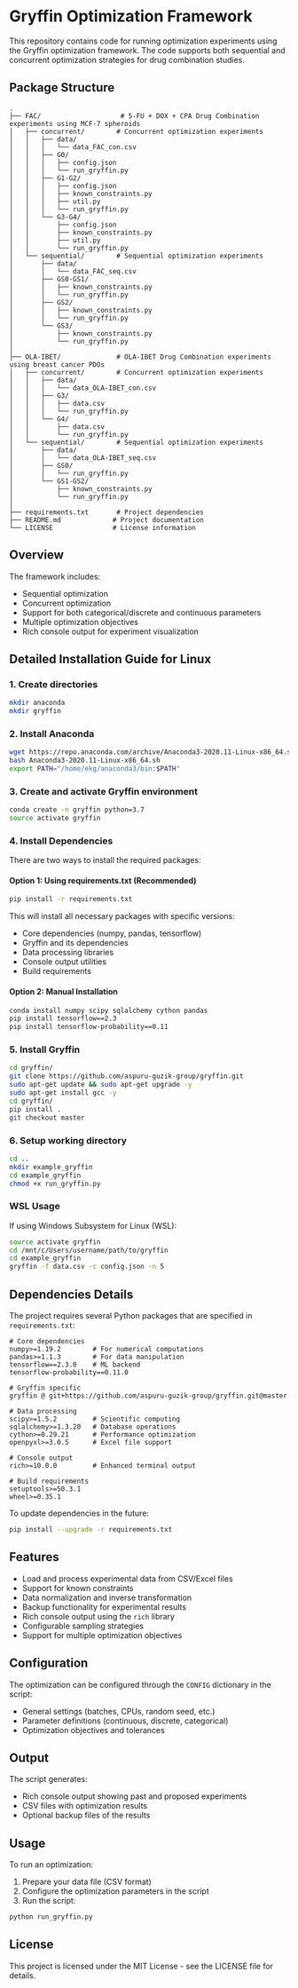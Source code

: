 # Gryffin Optimization Framework

This repository contains code for running optimization experiments using the Gryffin optimization framework. The code supports both sequential and concurrent optimization strategies for drug combination studies.

## Package Structure

```
.
├── FAC/                    # 5-FU + DOX + CPA Drug Combination experiments using MCF-7 spheroids
│   ├── concurrent/        # Concurrent optimization experiments
│   │   ├── data/
│   │   │   └── data_FAC_con.csv
│   │   ├── G0/
│   │   │   ├── config.json
│   │   │   └── run_gryffin.py
│   │   ├── G1-G2/
│   │   │   ├── config.json
│   │   │   ├── known_constraints.py
│   │   │   ├── util.py
│   │   │   └── run_gryffin.py
│   │   └── G3-G4/
│   │       ├── config.json
│   │       ├── known_constraints.py
│   │       ├── util.py
│   │       └── run_gryffin.py
│   └── sequential/        # Sequential optimization experiments
│       ├── data/
│       │   └── data_FAC_seq.csv
│       ├── GS0-GS1/
│       │   ├── known_constraints.py
│       │   └── run_gryffin.py
│       ├── GS2/
│       │   ├── known_constraints.py
│       │   └── run_gryffin.py
│       └── GS3/
│           ├── known_constraints.py
│           └── run_gryffin.py
│
├── OLA-IBET/              # OLA-IBET Drug Combination experiments using breast cancer PDOs
│   ├── concurrent/        # Concurrent optimization experiments
│   │   ├── data/
│   │   │   └── data_OLA-IBET_con.csv
│   │   ├── G3/
│   │   │   ├── data.csv
│   │   │   └── run_gryffin.py
│   │   └── G4/
│   │       ├── data.csv
│   │       └── run_gryffin.py
│   └── sequential/        # Sequential optimization experiments
│       ├── data/
│       │   └── data_OLA-IBET_seq.csv
│       ├── GS0/
│       │   └── run_gryffin.py
│       └── GS1-GS2/
│           ├── known_constraints.py
│           └── run_gryffin.py
│
├── requirements.txt       # Project dependencies
├── README.md             # Project documentation
└── LICENSE               # License information
```

## Overview

The framework includes:
- Sequential optimization 
- Concurrent optimization 
- Support for both categorical/discrete and continuous parameters
- Multiple optimization objectives
- Rich console output for experiment visualization

## Detailed Installation Guide for Linux

### 1. Create directories
```bash
mkdir anaconda
mkdir gryffin
```

### 2. Install Anaconda
```bash
wget https://repo.anaconda.com/archive/Anaconda3-2020.11-Linux-x86_64.sh
bash Anaconda3-2020.11-Linux-x86_64.sh
export PATH="/home/ekg/anaconda3/bin:$PATH"
```

### 3. Create and activate Gryffin environment
```bash
conda create -n gryffin python=3.7
source activate gryffin
```

### 4. Install Dependencies
There are two ways to install the required packages:

#### Option 1: Using requirements.txt (Recommended)
```bash
pip install -r requirements.txt
```
This will install all necessary packages with specific versions:
- Core dependencies (numpy, pandas, tensorflow)
- Gryffin and its dependencies
- Data processing libraries
- Console output utilities
- Build requirements

#### Option 2: Manual Installation
```bash
conda install numpy scipy sqlalchemy cython pandas
pip install tensorflow==2.3
pip install tensorflow-probability==0.11
```

### 5. Install Gryffin
```bash
cd gryffin/
git clone https://github.com/aspuru-guzik-group/gryffin.git
sudo apt-get update && sudo apt-get upgrade -y
sudo apt-get install gcc -y
cd gryffin/
pip install .
git checkout master
```

### 6. Setup working directory
```bash
cd ..
mkdir example_gryffin
cd example_gryffin
chmod +x run_gryffin.py
```

### WSL Usage
If using Windows Subsystem for Linux (WSL):
```bash
source activate gryffin
cd /mnt/c/Users/username/path/to/gryffin
cd example_gryffin
gryffin -f data.csv -c config.json -n 5
```

## Dependencies Details

The project requires several Python packages that are specified in `requirements.txt`:

```text
# Core dependencies
numpy>=1.19.2        # For numerical computations
pandas>=1.1.3        # For data manipulation
tensorflow==2.3.0    # ML backend
tensorflow-probability==0.11.0

# Gryffin specific
gryffin @ git+https://github.com/aspuru-guzik-group/gryffin.git@master

# Data processing
scipy>=1.5.2         # Scientific computing
sqlalchemy>=1.3.20   # Database operations
cython>=0.29.21      # Performance optimization
openpyxl>=3.0.5      # Excel file support

# Console output
rich>=10.0.0         # Enhanced terminal output

# Build requirements
setuptools>=50.3.1
wheel>=0.35.1
```

To update dependencies in the future:
```bash
pip install --upgrade -r requirements.txt
```

## Features

- Load and process experimental data from CSV/Excel files
- Support for known constraints
- Data normalization and inverse transformation
- Backup functionality for experimental results
- Rich console output using the `rich` library
- Configurable sampling strategies
- Support for multiple optimization objectives

## Configuration

The optimization can be configured through the `CONFIG` dictionary in the script:
- General settings (batches, CPUs, random seed, etc.)
- Parameter definitions (continuous, discrete, categorical)
- Optimization objectives and tolerances

## Output

The script generates:
- Rich console output showing past and proposed experiments
- CSV files with optimization results
- Optional backup files of the results

## Usage

To run an optimization:

1. Prepare your data file (CSV format)
2. Configure the optimization parameters in the script
3. Run the script:
```bash
python run_gryffin.py
```

## License

This project is licensed under the MIT License - see the LICENSE file for details.